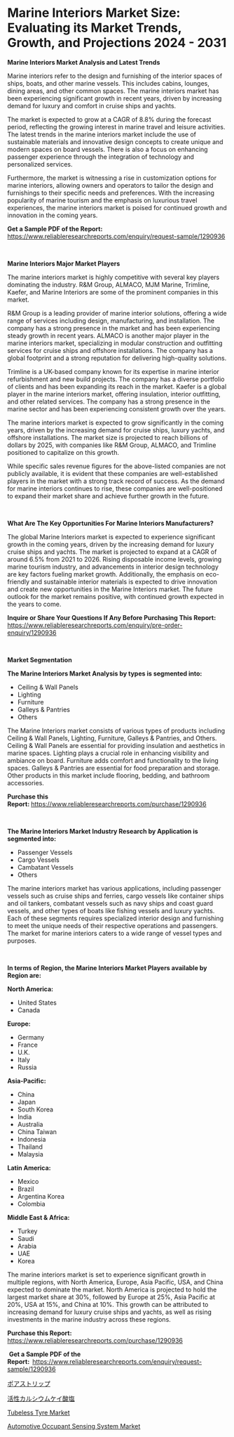 <p><h1>Marine Interiors Market Size: Evaluating its Market Trends, Growth, and Projections 2024 - 2031</h1></p><p><strong>Marine Interiors Market Analysis and Latest Trends</strong></p>
<p><p>Marine interiors refer to the design and furnishing of the interior spaces of ships, boats, and other marine vessels. This includes cabins, lounges, dining areas, and other common spaces. The marine interiors market has been experiencing significant growth in recent years, driven by increasing demand for luxury and comfort in cruise ships and yachts.</p><p>The market is expected to grow at a CAGR of 8.8% during the forecast period, reflecting the growing interest in marine travel and leisure activities. The latest trends in the marine interiors market include the use of sustainable materials and innovative design concepts to create unique and modern spaces on board vessels. There is also a focus on enhancing passenger experience through the integration of technology and personalized services.</p><p>Furthermore, the market is witnessing a rise in customization options for marine interiors, allowing owners and operators to tailor the design and furnishings to their specific needs and preferences. With the increasing popularity of marine tourism and the emphasis on luxurious travel experiences, the marine interiors market is poised for continued growth and innovation in the coming years.</p></p>
<p><strong>Get a Sample PDF of the Report:&nbsp;</strong> <a href="https://www.reliableresearchreports.com/enquiry/request-sample/1290936">https://www.reliableresearchreports.com/enquiry/request-sample/1290936</a></p>
<p>&nbsp;</p>
<p><strong>Marine Interiors Major Market Players</strong></p>
<p><p>The marine interiors market is highly competitive with several key players dominating the industry. R&M Group, ALMACO, MJM Marine, Trimline, Kaefer, and Marine Interiors are some of the prominent companies in this market.</p><p>R&M Group is a leading provider of marine interior solutions, offering a wide range of services including design, manufacturing, and installation. The company has a strong presence in the market and has been experiencing steady growth in recent years. ALMACO is another major player in the marine interiors market, specializing in modular construction and outfitting services for cruise ships and offshore installations. The company has a global footprint and a strong reputation for delivering high-quality solutions.</p><p>Trimline is a UK-based company known for its expertise in marine interior refurbishment and new build projects. The company has a diverse portfolio of clients and has been expanding its reach in the market. Kaefer is a global player in the marine interiors market, offering insulation, interior outfitting, and other related services. The company has a strong presence in the marine sector and has been experiencing consistent growth over the years.</p><p>The marine interiors market is expected to grow significantly in the coming years, driven by the increasing demand for cruise ships, luxury yachts, and offshore installations. The market size is projected to reach billions of dollars by 2025, with companies like R&M Group, ALMACO, and Trimline positioned to capitalize on this growth.</p><p>While specific sales revenue figures for the above-listed companies are not publicly available, it is evident that these companies are well-established players in the market with a strong track record of success. As the demand for marine interiors continues to rise, these companies are well-positioned to expand their market share and achieve further growth in the future.</p></p>
<p>&nbsp;</p>
<p><strong>What Are The Key Opportunities For Marine Interiors Manufacturers?</strong></p>
<p><p>The global Marine Interiors market is expected to experience significant growth in the coming years, driven by the increasing demand for luxury cruise ships and yachts. The market is projected to expand at a CAGR of around 6.5% from 2021 to 2026. Rising disposable income levels, growing marine tourism industry, and advancements in interior design technology are key factors fueling market growth. Additionally, the emphasis on eco-friendly and sustainable interior materials is expected to drive innovation and create new opportunities in the Marine Interiors market. The future outlook for the market remains positive, with continued growth expected in the years to come.</p></p>
<p><strong>Inquire or Share Your Questions If Any Before Purchasing This Report:</strong> <a href="https://www.reliableresearchreports.com/enquiry/pre-order-enquiry/1290936">https://www.reliableresearchreports.com/enquiry/pre-order-enquiry/1290936</a></p>
<p>&nbsp;</p>
<p><strong>Market Segmentation</strong></p>
<p><strong>The Marine Interiors Market Analysis by types is segmented into:</strong></p>
<p><ul><li>Ceiling & Wall Panels</li><li>Lighting</li><li>Furniture</li><li>Galleys & Pantries</li><li>Others</li></ul></p>
<p><p>The Marine Interiors market consists of various types of products including Ceiling & Wall Panels, Lighting, Furniture, Galleys & Pantries, and Others. Ceiling & Wall Panels are essential for providing insulation and aesthetics in marine spaces. Lighting plays a crucial role in enhancing visibility and ambiance on board. Furniture adds comfort and functionality to the living spaces. Galleys & Pantries are essential for food preparation and storage. Other products in this market include flooring, bedding, and bathroom accessories.</p></p>
<p><strong>Purchase this Report:&nbsp;</strong><a href="https://www.reliableresearchreports.com/purchase/1290936">https://www.reliableresearchreports.com/purchase/1290936</a></p>
<p>&nbsp;</p>
<p><strong>The Marine Interiors Market Industry Research by Application is segmented into:</strong></p>
<p><ul><li>Passenger Vessels</li><li>Cargo Vessels</li><li>Cambatant Vessels</li><li>Others</li></ul></p>
<p><p>The marine interiors market has various applications, including passenger vessels such as cruise ships and ferries, cargo vessels like container ships and oil tankers, combatant vessels such as navy ships and coast guard vessels, and other types of boats like fishing vessels and luxury yachts. Each of these segments requires specialized interior design and furnishing to meet the unique needs of their respective operations and passengers. The market for marine interiors caters to a wide range of vessel types and purposes.</p></p>
<p>&nbsp;</p>
<p><strong>In terms of Region, the Marine Interiors Market Players available by Region are:</strong></p>
<p>
    <p> <strong> North America: </strong>
        <ul>
            <li>United States</li>
            <li>Canada</li>
        </ul>
        </p> 
    <p> <strong> Europe: </strong>
        <ul>
            <li>Germany</li>
            <li>France</li>
            <li>U.K.</li>
            <li>Italy</li>
            <li>Russia</li>
        </ul>
        </p> 
    <p> <strong> Asia-Pacific: </strong>
        <ul>
            <li>China</li>
            <li>Japan</li>
            <li>South Korea</li>
            <li>India</li>
            <li>Australia</li>
            <li>China Taiwan</li>
            <li>Indonesia</li>
            <li>Thailand</li>
            <li>Malaysia</li>
        </ul>
        </p> 
    <p> <strong> Latin America: </strong>
        <ul>
            <li>Mexico</li>
            <li>Brazil</li>
            <li>Argentina Korea</li>
            <li>Colombia</li>
        </ul>
        </p> 
    <p> <strong> Middle East & Africa: </strong>
        <ul>
            <li>Turkey</li>
            <li>Saudi</li>
            <li>Arabia</li>
            <li>UAE</li>
            <li>Korea</li>
        </ul>
    </p>
    </p>
<p><p>The marine interiors market is set to experience significant growth in multiple regions, with North America, Europe, Asia Pacific, USA, and China expected to dominate the market. North America is projected to hold the largest market share at 30%, followed by Europe at 25%, Asia Pacific at 20%, USA at 15%, and China at 10%. This growth can be attributed to increasing demand for luxury cruise ships and yachts, as well as rising investments in the marine industry across these regions.</p></p>
<p><strong>Purchase this Report: </strong><a href="https://www.reliableresearchreports.com/purchase/1290936">https://www.reliableresearchreports.com/purchase/1290936</a></p>
<p>&nbsp;<strong>Get a Sample PDF of the Report:&nbsp;&nbsp;</strong><a href="https://www.reliableresearchreports.com/enquiry/request-sample/1290936">https://www.reliableresearchreports.com/enquiry/request-sample/1290936</a></p>
<p><strong></strong></p>
<p><p><a href="https://medium.com/@destineygrimes2023/%E3%83%9D%E3%82%A2%E3%82%B9%E3%83%88%E3%83%AA%E3%83%83%E3%83%97%E5%B8%82%E5%A0%B4-%E7%AB%B6%E4%BA%89%E5%88%86%E6%9E%90-%E5%B8%82%E5%A0%B4%E5%8B%95%E5%90%91%E3%81%8A%E3%82%88%E3%81%B32031%E5%B9%B4%E3%81%BE%E3%81%A7%E3%81%AE%E4%BA%88%E6%B8%AC-7745d506856e">ポアストリップ</a></p><p><a href="https://medium.com/@destineygrimes2023/%E3%82%A2%E3%82%AF%E3%83%86%E3%82%A3%E3%83%96%E3%82%AB%E3%83%AB%E3%82%B7%E3%82%A6%E3%83%A0%E3%82%B7%E3%83%AA%E3%82%B1%E3%83%BC%E3%83%88%E5%B8%82%E5%A0%B4%E3%81%AE%E3%82%A4%E3%83%B3%E3%82%B5%E3%82%A4%E3%83%88-%E5%B8%82%E5%A0%B4%E5%8B%95%E5%90%91-%E6%88%90%E9%95%B7-2024%E5%B9%B4%E3%81%8B%E3%82%892031%E5%B9%B4%E3%81%BE%E3%81%A7%E3%81%AE%E4%BA%88%E6%B8%AC-70bc0cf2fa01">活性カルシウムケイ酸塩</a></p><p><a href="https://github.com/pjcfca/Market-Research-Report-List-1/blob/main/tubeless-tyre-market.md">Tubeless Tyre Market</a></p><p><a href="https://github.com/johnbach50/Market-Research-Report-List-2/blob/main/automotive-occupant-sensing-system-market.md">Automotive Occupant Sensing System Market</a></p></p>